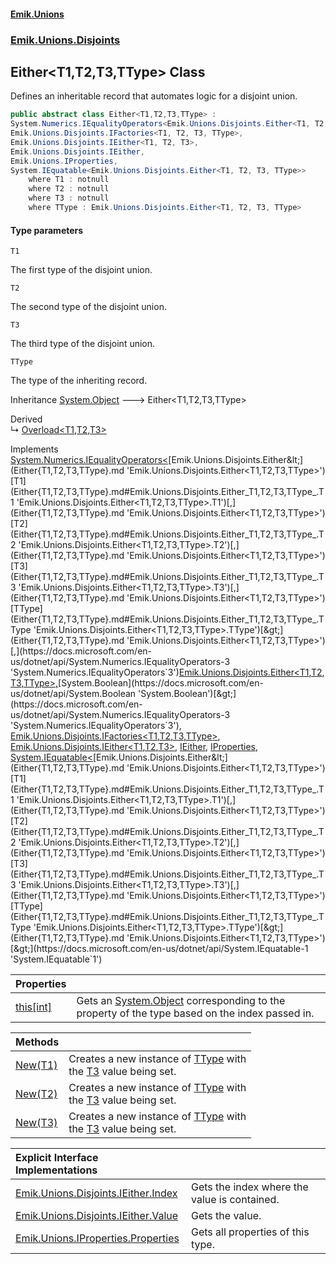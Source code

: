 #### [Emik.Unions](index.md 'index')
### [Emik.Unions.Disjoints](Emik.Unions.Disjoints.md 'Emik.Unions.Disjoints')

## Either<T1,T2,T3,TType> Class

Defines an inheritable record that automates logic for a disjoint union.

```csharp
public abstract class Either<T1,T2,T3,TType> :
System.Numerics.IEqualityOperators<Emik.Unions.Disjoints.Either<T1, T2, T3, TType>, Emik.Unions.Disjoints.Either<T1, T2, T3, TType>, bool>,
Emik.Unions.Disjoints.IFactories<T1, T2, T3, TType>,
Emik.Unions.Disjoints.IEither<T1, T2, T3>,
Emik.Unions.Disjoints.IEither,
Emik.Unions.IProperties,
System.IEquatable<Emik.Unions.Disjoints.Either<T1, T2, T3, TType>>
    where T1 : notnull
    where T2 : notnull
    where T3 : notnull
    where TType : Emik.Unions.Disjoints.Either<T1, T2, T3, TType>
```
#### Type parameters

<a name='Emik.Unions.Disjoints.Either_T1,T2,T3,TType_.T1'></a>

`T1`

The first type of the disjoint union.

<a name='Emik.Unions.Disjoints.Either_T1,T2,T3,TType_.T2'></a>

`T2`

The second type of the disjoint union.

<a name='Emik.Unions.Disjoints.Either_T1,T2,T3,TType_.T3'></a>

`T3`

The third type of the disjoint union.

<a name='Emik.Unions.Disjoints.Either_T1,T2,T3,TType_.TType'></a>

`TType`

The type of the inheriting record.

Inheritance [System.Object](https://docs.microsoft.com/en-us/dotnet/api/System.Object 'System.Object') &#129106; Either<T1,T2,T3,TType>

Derived  
&#8627; [Overload&lt;T1,T2,T3&gt;](Overload{T1,T2,T3}.md 'Emik.Unions.Disjoints.Overload<T1,T2,T3>')

Implements [System.Numerics.IEqualityOperators&lt;](https://docs.microsoft.com/en-us/dotnet/api/System.Numerics.IEqualityOperators-3 'System.Numerics.IEqualityOperators`3')[Emik.Unions.Disjoints.Either&lt;](Either{T1,T2,T3,TType}.md 'Emik.Unions.Disjoints.Either<T1,T2,T3,TType>')[T1](Either{T1,T2,T3,TType}.md#Emik.Unions.Disjoints.Either_T1,T2,T3,TType_.T1 'Emik.Unions.Disjoints.Either<T1,T2,T3,TType>.T1')[,](Either{T1,T2,T3,TType}.md 'Emik.Unions.Disjoints.Either<T1,T2,T3,TType>')[T2](Either{T1,T2,T3,TType}.md#Emik.Unions.Disjoints.Either_T1,T2,T3,TType_.T2 'Emik.Unions.Disjoints.Either<T1,T2,T3,TType>.T2')[,](Either{T1,T2,T3,TType}.md 'Emik.Unions.Disjoints.Either<T1,T2,T3,TType>')[T3](Either{T1,T2,T3,TType}.md#Emik.Unions.Disjoints.Either_T1,T2,T3,TType_.T3 'Emik.Unions.Disjoints.Either<T1,T2,T3,TType>.T3')[,](Either{T1,T2,T3,TType}.md 'Emik.Unions.Disjoints.Either<T1,T2,T3,TType>')[TType](Either{T1,T2,T3,TType}.md#Emik.Unions.Disjoints.Either_T1,T2,T3,TType_.TType 'Emik.Unions.Disjoints.Either<T1,T2,T3,TType>.TType')[&gt;](Either{T1,T2,T3,TType}.md 'Emik.Unions.Disjoints.Either<T1,T2,T3,TType>')[,](https://docs.microsoft.com/en-us/dotnet/api/System.Numerics.IEqualityOperators-3 'System.Numerics.IEqualityOperators`3')[Emik.Unions.Disjoints.Either&lt;](Either{T1,T2,T3,TType}.md 'Emik.Unions.Disjoints.Either<T1,T2,T3,TType>')[T1](Either{T1,T2,T3,TType}.md#Emik.Unions.Disjoints.Either_T1,T2,T3,TType_.T1 'Emik.Unions.Disjoints.Either<T1,T2,T3,TType>.T1')[,](Either{T1,T2,T3,TType}.md 'Emik.Unions.Disjoints.Either<T1,T2,T3,TType>')[T2](Either{T1,T2,T3,TType}.md#Emik.Unions.Disjoints.Either_T1,T2,T3,TType_.T2 'Emik.Unions.Disjoints.Either<T1,T2,T3,TType>.T2')[,](Either{T1,T2,T3,TType}.md 'Emik.Unions.Disjoints.Either<T1,T2,T3,TType>')[T3](Either{T1,T2,T3,TType}.md#Emik.Unions.Disjoints.Either_T1,T2,T3,TType_.T3 'Emik.Unions.Disjoints.Either<T1,T2,T3,TType>.T3')[,](Either{T1,T2,T3,TType}.md 'Emik.Unions.Disjoints.Either<T1,T2,T3,TType>')[TType](Either{T1,T2,T3,TType}.md#Emik.Unions.Disjoints.Either_T1,T2,T3,TType_.TType 'Emik.Unions.Disjoints.Either<T1,T2,T3,TType>.TType')[&gt;](Either{T1,T2,T3,TType}.md 'Emik.Unions.Disjoints.Either<T1,T2,T3,TType>')[,](https://docs.microsoft.com/en-us/dotnet/api/System.Numerics.IEqualityOperators-3 'System.Numerics.IEqualityOperators`3')[System.Boolean](https://docs.microsoft.com/en-us/dotnet/api/System.Boolean 'System.Boolean')[&gt;](https://docs.microsoft.com/en-us/dotnet/api/System.Numerics.IEqualityOperators-3 'System.Numerics.IEqualityOperators`3'), [Emik.Unions.Disjoints.IFactories&lt;](IFactories{T1,T2,T3,TType}.md 'Emik.Unions.Disjoints.IFactories<T1,T2,T3,TType>')[T1](Either{T1,T2,T3,TType}.md#Emik.Unions.Disjoints.Either_T1,T2,T3,TType_.T1 'Emik.Unions.Disjoints.Either<T1,T2,T3,TType>.T1')[,](IFactories{T1,T2,T3,TType}.md 'Emik.Unions.Disjoints.IFactories<T1,T2,T3,TType>')[T2](Either{T1,T2,T3,TType}.md#Emik.Unions.Disjoints.Either_T1,T2,T3,TType_.T2 'Emik.Unions.Disjoints.Either<T1,T2,T3,TType>.T2')[,](IFactories{T1,T2,T3,TType}.md 'Emik.Unions.Disjoints.IFactories<T1,T2,T3,TType>')[T3](Either{T1,T2,T3,TType}.md#Emik.Unions.Disjoints.Either_T1,T2,T3,TType_.T3 'Emik.Unions.Disjoints.Either<T1,T2,T3,TType>.T3')[,](IFactories{T1,T2,T3,TType}.md 'Emik.Unions.Disjoints.IFactories<T1,T2,T3,TType>')[TType](Either{T1,T2,T3,TType}.md#Emik.Unions.Disjoints.Either_T1,T2,T3,TType_.TType 'Emik.Unions.Disjoints.Either<T1,T2,T3,TType>.TType')[&gt;](IFactories{T1,T2,T3,TType}.md 'Emik.Unions.Disjoints.IFactories<T1,T2,T3,TType>'), [Emik.Unions.Disjoints.IEither&lt;](IEither{T1,T2,T3}.md 'Emik.Unions.Disjoints.IEither<T1,T2,T3>')[T1](Either{T1,T2,T3,TType}.md#Emik.Unions.Disjoints.Either_T1,T2,T3,TType_.T1 'Emik.Unions.Disjoints.Either<T1,T2,T3,TType>.T1')[,](IEither{T1,T2,T3}.md 'Emik.Unions.Disjoints.IEither<T1,T2,T3>')[T2](Either{T1,T2,T3,TType}.md#Emik.Unions.Disjoints.Either_T1,T2,T3,TType_.T2 'Emik.Unions.Disjoints.Either<T1,T2,T3,TType>.T2')[,](IEither{T1,T2,T3}.md 'Emik.Unions.Disjoints.IEither<T1,T2,T3>')[T3](Either{T1,T2,T3,TType}.md#Emik.Unions.Disjoints.Either_T1,T2,T3,TType_.T3 'Emik.Unions.Disjoints.Either<T1,T2,T3,TType>.T3')[&gt;](IEither{T1,T2,T3}.md 'Emik.Unions.Disjoints.IEither<T1,T2,T3>'), [IEither](IEither.md 'Emik.Unions.Disjoints.IEither'), [IProperties](IProperties.md 'Emik.Unions.IProperties'), [System.IEquatable&lt;](https://docs.microsoft.com/en-us/dotnet/api/System.IEquatable-1 'System.IEquatable`1')[Emik.Unions.Disjoints.Either&lt;](Either{T1,T2,T3,TType}.md 'Emik.Unions.Disjoints.Either<T1,T2,T3,TType>')[T1](Either{T1,T2,T3,TType}.md#Emik.Unions.Disjoints.Either_T1,T2,T3,TType_.T1 'Emik.Unions.Disjoints.Either<T1,T2,T3,TType>.T1')[,](Either{T1,T2,T3,TType}.md 'Emik.Unions.Disjoints.Either<T1,T2,T3,TType>')[T2](Either{T1,T2,T3,TType}.md#Emik.Unions.Disjoints.Either_T1,T2,T3,TType_.T2 'Emik.Unions.Disjoints.Either<T1,T2,T3,TType>.T2')[,](Either{T1,T2,T3,TType}.md 'Emik.Unions.Disjoints.Either<T1,T2,T3,TType>')[T3](Either{T1,T2,T3,TType}.md#Emik.Unions.Disjoints.Either_T1,T2,T3,TType_.T3 'Emik.Unions.Disjoints.Either<T1,T2,T3,TType>.T3')[,](Either{T1,T2,T3,TType}.md 'Emik.Unions.Disjoints.Either<T1,T2,T3,TType>')[TType](Either{T1,T2,T3,TType}.md#Emik.Unions.Disjoints.Either_T1,T2,T3,TType_.TType 'Emik.Unions.Disjoints.Either<T1,T2,T3,TType>.TType')[&gt;](Either{T1,T2,T3,TType}.md 'Emik.Unions.Disjoints.Either<T1,T2,T3,TType>')[&gt;](https://docs.microsoft.com/en-us/dotnet/api/System.IEquatable-1 'System.IEquatable`1')

| Properties | |
| :--- | :--- |
| [this[int]](Either{T1,T2,T3,TType}.Item(Int32).md 'Emik.Unions.Disjoints.Either<T1,T2,T3,TType>.this[int]') | Gets an [System.Object](https://docs.microsoft.com/en-us/dotnet/api/System.Object 'System.Object') corresponding to the property of the type based on the index passed in. |

| Methods | |
| :--- | :--- |
| [New(T1)](Either{T1,T2,T3,TType}.New(T1).md 'Emik.Unions.Disjoints.Either<T1,T2,T3,TType>.New(T1)') | Creates a new instance of [TType](Either{T1,T2,T3,TType}.md#Emik.Unions.Disjoints.Either_T1,T2,T3,TType_.TType 'Emik.Unions.Disjoints.Either<T1,T2,T3,TType>.TType') with<br/>the [T3](Either{T1,T2,T3,TType}.md#Emik.Unions.Disjoints.Either_T1,T2,T3,TType_.T3 'Emik.Unions.Disjoints.Either<T1,T2,T3,TType>.T3') value being set. |
| [New(T2)](Either{T1,T2,T3,TType}.New(T2).md 'Emik.Unions.Disjoints.Either<T1,T2,T3,TType>.New(T2)') | Creates a new instance of [TType](Either{T1,T2,T3,TType}.md#Emik.Unions.Disjoints.Either_T1,T2,T3,TType_.TType 'Emik.Unions.Disjoints.Either<T1,T2,T3,TType>.TType') with<br/>the [T3](Either{T1,T2,T3,TType}.md#Emik.Unions.Disjoints.Either_T1,T2,T3,TType_.T3 'Emik.Unions.Disjoints.Either<T1,T2,T3,TType>.T3') value being set. |
| [New(T3)](Either{T1,T2,T3,TType}.New(T3).md 'Emik.Unions.Disjoints.Either<T1,T2,T3,TType>.New(T3)') | Creates a new instance of [TType](Either{T1,T2,T3,TType}.md#Emik.Unions.Disjoints.Either_T1,T2,T3,TType_.TType 'Emik.Unions.Disjoints.Either<T1,T2,T3,TType>.TType') with<br/>the [T3](Either{T1,T2,T3,TType}.md#Emik.Unions.Disjoints.Either_T1,T2,T3,TType_.T3 'Emik.Unions.Disjoints.Either<T1,T2,T3,TType>.T3') value being set. |

| Explicit Interface Implementations | |
| :--- | :--- |
| [Emik.Unions.Disjoints.IEither.Index](Either{T1,T2,T3,TType}.Emik.Unions.Disjoints.IEither.Index.md 'Emik.Unions.Disjoints.Either<T1,T2,T3,TType>.Emik.Unions.Disjoints.IEither.Index') | Gets the index where the value is contained. |
| [Emik.Unions.Disjoints.IEither.Value](Either{T1,T2,T3,TType}.Emik.Unions.Disjoints.IEither.Value.md 'Emik.Unions.Disjoints.Either<T1,T2,T3,TType>.Emik.Unions.Disjoints.IEither.Value') | Gets the value. |
| [Emik.Unions.IProperties.Properties](Either{T1,T2,T3,TType}.Emik.Unions.IProperties.Properties.md 'Emik.Unions.Disjoints.Either<T1,T2,T3,TType>.Emik.Unions.IProperties.Properties') | Gets all properties of this type. |
